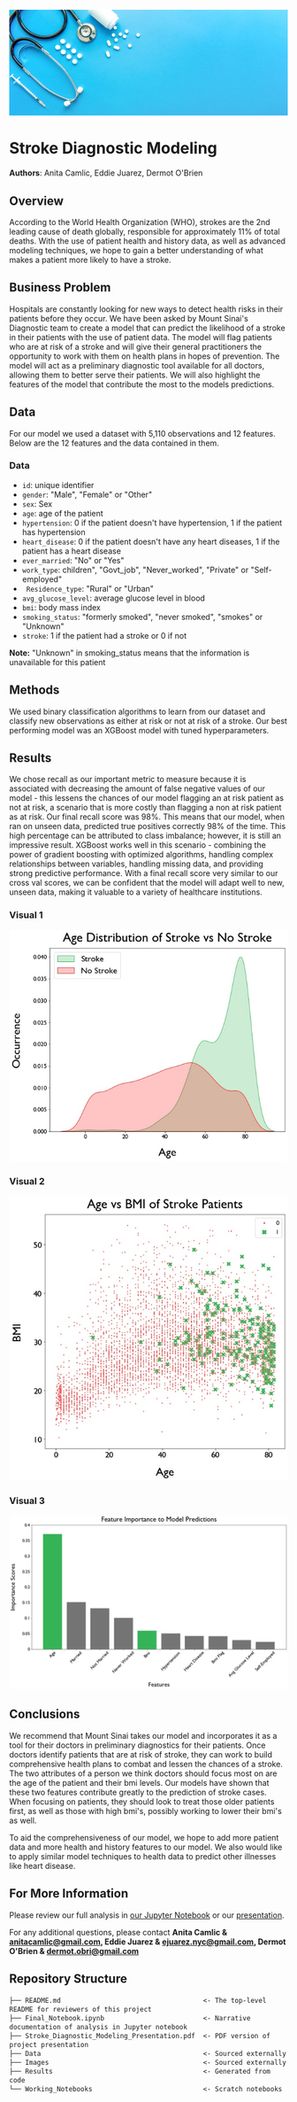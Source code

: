 ![graph1](./Images/Med_Banner.JPEG)

# Stroke Diagnostic Modeling

**Authors**: Anita Camlic, Eddie Juarez, Dermot O'Brien

## Overview
According to the World Health Organization (WHO), strokes are the 2nd leading cause of death globally, responsible for approximately 11% of total deaths. With the use of patient health and history data, as well as advanced modeling techniques, we hope to gain a better understanding of what makes a patient more likely to have a stroke. 

## Business Problem
Hospitals are constantly looking for new ways to detect health risks in their patients before they occur. We have been asked by Mount Sinai's Diagnostic team to create a model that can predict the likelihood of a stroke in their patients with the use of patient data. The model will flag patients who are at risk of a stroke and will give their general practitioners the opportunity to work with them on health plans in hopes of prevention. The model will act as a preliminary diagnostic tool available for all doctors, allowing them to better serve their patients. We will also highlight the features of the model that contribute the most to the models predictions.

## Data
For our model we used a dataset with 5,110 observations and 12 features. 
Below are the 12 features and the data contained in them.

### Data 
- `id`: unique identifier
- `gender`: "Male", "Female" or "Other"
- `sex`: Sex
- `age`: age of the patient
- `hypertension`: 0 if the patient doesn't have hypertension, 1 if the patient has hypertension
- `heart_disease`: 0 if the patient doesn't have any heart diseases, 1 if the patient has a heart disease
- `ever_married`: "No" or "Yes"
- `work_type`: children", "Govt_job", "Never_worked", "Private" or "Self-employed"
- ` Residence_type`: "Rural" or "Urban"
- `avg_glucose_level`: average glucose level in blood
- `bmi`: body mass index
- `smoking_status`: "formerly smoked", "never smoked", "smokes" or "Unknown"
- `stroke`: 1 if the patient had a stroke or 0 if not

**Note:** "Unknown" in smoking_status means that the information is unavailable for this patient

## Methods
We used binary classification algorithms to learn from our dataset and classify new observations as either at risk or not at risk of a stroke. Our best performing model was an XGBoost model with tuned hyperparameters. 

## Results
We chose recall as our important metric to measure because it is associated with decreasing the amount of false negative values of our model - this lessens the chances of our model flagging an at risk patient as not at risk, a scenario that is more costly than flagging a non at risk patient as at risk. Our final recall score was 98%. This means that our model, when ran on unseen data, predicted true positives correctly 98% of the time. This high percentage can be attributed to class imbalance; however, it is still an impressive result. XGBoost works well in this scenario - combining the power of gradient boosting with optimized algorithms, handling complex relationships between variables, handling missing data, and providing strong predictive performance. With a final recall score very similar to our cross val scores, we can be confident that the model will adapt well to new, unseen data, making it valuable to a variety of healthcare institutions.


### Visual 1
![graph1](./Results/Age_Distribution.jpg)

### Visual 2
![graph1](./Results/BMI_Stroke.jpg)

### Visual 3
![graph1](./Results/Feature_Importances.jpg)

## Conclusions
We recommend that Mount Sinai takes our model and incorporates it as a tool for their doctors in preliminary diagnostics for their patients. Once doctors identify patients that are at risk of stroke, they can work to build comprehensive health plans to combat and lessen the chances of a stroke. The two attributes of a person we think doctors should focus most on are the age of the patient and their bmi levels. Our models have shown that these two features contribute greatly to the prediction of stroke cases. When focusing on patients, they should look to treat those older patients first, as well as those with high bmi's, possibly working to lower their bmi's as well.

To aid the comprehensiveness of our model, we hope to add more patient data and more health and history features to our model. We also would like to apply similar model techniques to health data to predict other illnesses like heart disease.


## For More Information

Please review our full analysis in [our Jupyter Notebook](./Final_Notebook.ipynb) or our [presentation](./Stroke_Diagnostic_Modeling_Presentation.PDF).

For any additional questions, please contact **Anita Camlic & anitacamlic@gmail.com, Eddie Juarez & ejuarez.nyc@gmail.com, Dermot O'Brien & dermot.obri@gmail.com**

## Repository Structure


```
├── README.md                                    <- The top-level README for reviewers of this project
├── Final_Notebook.ipynb                         <- Narrative documentation of analysis in Jupyter notebook
├── Stroke_Diagnostic_Modeling_Presentation.pdf  <- PDF version of project presentation
├── Data                                         <- Sourced externally 
├── Images                                       <- Sourced externally 
├── Results                                      <- Generated from code
└── Working_Notebooks                            <- Scratch notebooks                        
```

